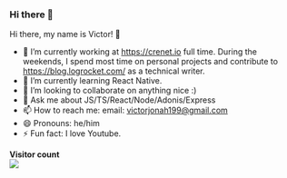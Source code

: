 ### Hi there 👋

Hi there, my name is Victor! 👋
- 🔭 I’m currently working at https://crenet.io full time. During the weekends, I spend most time on personal projects and contribute to https://blog.logrocket.com/ as a technical writer.
- 🌱 I’m currently learning React Native.
- 👯 I’m looking to collaborate on anything nice :)
- 💬 Ask me about JS/TS/React/Node/Adonis/Express
- 📫 How to reach me: email: victorjonah199@gmail.com
- 😄 Pronouns: he/him
- ⚡ Fun fact: I love Youtube.



<p align="left"> 
  <b>Visitor count</b><br>
  <img src="https://profile-counter.glitch.me/Vectormike/count.svg" />
</p>
